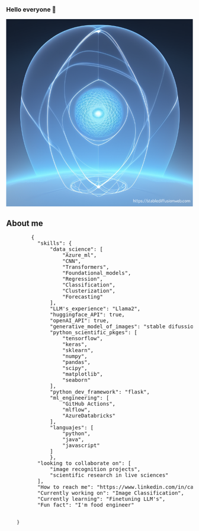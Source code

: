 ### Hello everyone 👋
<div id="header" align="center">
      <img src="src/image.png"/>
 </div>

## About me

<div id="header" align="left">
    <pre>
        {
          "skills": {
              "data_science": [
                  "Azure_ml",
                  "CNN",
                  "Transformers",
                  "Foundational_models",
                  "Regression",
                  "Classification",
                  "Clusterization",
                  "Forecasting"
              ],
              "LLM's_experience": "Llama2",
              "huggingface_API": true,
              "openAI_API": true,
              "generative_model_of_images": "stable difussion",
              "python_scientific_pkges": [
                  "tensorflow",
                  "keras",
                  "sklearn",
                  "numpy",
                  "pandas",
                  "scipy",
                  "matplotlib",
                  "seaborn"
              ],
              "python_dev_framework": "flask",
              "ml_engineering": [
                  "GitHub Actions",
                  "mlflow",
                  "AzureDatabricks"
              ],
              "languajes": [
                  "python",
                  "java",
                  "javascript"
              ]
              },
          "looking to collaborate on": [
              "image recognition projects",
              "scientific research in live sciences"
          ],
          "How to reach me": "https://www.linkedin.com/in/carlos-armando-buitrago-huertas-a27b4063/",
          "Currently working on": "Image Classification",
          "Currently learning": "Finetuning LLM's",
          "Fun fact": "I'm food engineer"

        }
</div>
